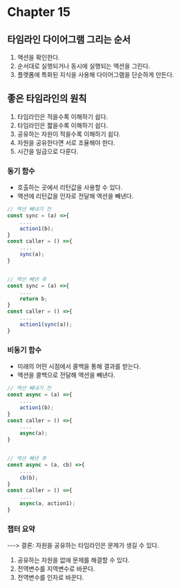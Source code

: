 # Chapter 15
## 타임라인 다이어그램 그리는 순서
1. 액션을 확인한다.
2. 순서대로 실행되거나 동시에 실행되는 액션을 그린다.
3. 플랫폼에 특화된 지식을 사용해 다이어그램을 단순하게 만든다.


## 좋은 타임라인의 원칙
1. 타임라인은 적을수록 이해하기 쉽다.
2. 타임라인은 짧을수록 이해하기 쉽다.
3. 공유하는 자원이 적을수록 이해하기 쉽다.
4. 자원을 공유한다면 서로 조율해야 한다.
5. 시간을 일급으로 다룬다.

### 동기 함수
* 호출하는 곳에서 리턴값을 사용할 수 있다.
* 액션에 리턴값을 인자로 전달해 액션을 빼낸다.
``` javascript
// 액션 빼내기 전
const sync = (a) =>{
    ....
    action1(b);
}
const caller = () =>{
    ....
    sync(a);
}


// 액션 빼낸 후
const sync = (a) =>{
    ....
    return b;
}
const caller = () =>{
    ....
    action1(sync(a));
}

```


### 비동기 함수
* 미래의 어떤 시점에서 콜백을 통해 결과를 받는다.
* 액션을 콜백으로 전달해 액션을 빼낸다.

``` javascript
// 액션 빼내기 전
const async = (a) =>{
    ....
    action1(b);
}
const caller = () =>{
    ....
    async(a);
}


// 액션 빼낸 후
const async = (a, cb) =>{
    ....
    cb(b);
}
const caller = () =>{
    ....
    async(a, action1);
}

```

### 챕터 요약
---> 결론: 자원을 공유하는 타임라인은 문제가 생길 수 있다.
1. 공유하는 자원을 없애 문제를 해결할 수 있다.
2. 전역변수를 지역변수로 바꾼다.
3. 전역변수를 인자로 바꾼다.
